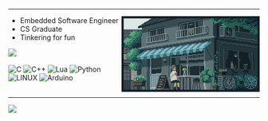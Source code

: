 <div align="center">

---

<div><img align="right" width="55%" height="26%" src="gif.webp" /></div></div>

- Embedded Software Engineer
- CS Graduate
- Tinkering for fun

![](https://github-readme-stats.vercel.app/api/top-langs/?username=harrkout&theme=chartreuse-dark&hide_border=false&include_all_commits=true&count_private=true&layout=compact)  

![C](https://img.shields.io/badge/c-%2300599C.svg?style=flat&logo=c&logoColor=white) ![C++](https://img.shields.io/badge/c++-%2300599C.svg?style=flat&logo=c%2B%2B&logoColor=white) ![Lua](https://img.shields.io/badge/lua-%232C2D72.svg?style=flat&logo=lua&logoColor=white) ![Python](https://img.shields.io/badge/python-3670A0?style=flat&logo=python&logoColor=ffdd54) ![LINUX](https://img.shields.io/badge/Linux-FCC624?style=flat&logo=linux&logoColor=black) ![Arduino](https://img.shields.io/badge/-Arduino-00979D?style=flat&logo=Arduino&logoColor=white)
<br>
<br/>

---

[![](https://visitcount.itsvg.in/api?id=harrkout&icon=2&color=0)](https://visitcount.itsvg.in)

<!-- Proudly created with GPRM ( https://gprm.itsvg.in ) -->
